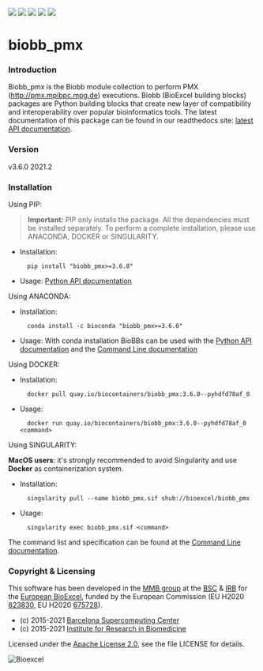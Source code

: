 [![](https://readthedocs.org/projects/biobb-pmx/badge/?version=latest)](https://biobb-pmx.readthedocs.io/en/latest/?badge=latest)
[![](https://img.shields.io/badge/install%20with-bioconda-brightgreen.svg?style=flat)](https://anaconda.org/bioconda/biobb_pmx)
[![](https://img.shields.io/badge/docker-Quay.io-blue)](https://quay.io/repository/biocontainers/biobb_pmx)
[![](https://www.singularity-hub.org/static/img/hosted-singularity--hub-%23e32929.svg)](https://singularity-hub.org/collections/3854/usage)
[![](https://img.shields.io/badge/License-Apache%202.0-blue.svg)](https://opensource.org/licenses/Apache-2.0)

# biobb_pmx

### Introduction
Biobb_pmx is the Biobb module collection to perform PMX (http://pmx.mpibpc.mpg.de) executions.
Biobb (BioExcel building blocks) packages are Python building blocks that
create new layer of compatibility and interoperability over popular
bioinformatics tools.
The latest documentation of this package can be found in our readthedocs site:
[latest API documentation](http://biobb_pmx.readthedocs.io/en/latest/).

### Version
v3.6.0 2021.2

### Installation
Using PIP:

> **Important:** PIP only installs the package. All the dependencies must be installed separately. To perform a complete installation, please use ANACONDA, DOCKER or SINGULARITY.

* Installation:

        pip install "biobb_pmx>=3.6.0"


* Usage: [Python API documentation](https://biobb-pmx.readthedocs.io/en/latest/modules.html)

Using ANACONDA:

* Installation:


        conda install -c bioconda "biobb_pmx>=3.6.0"


* Usage: With conda installation BioBBs can be used with the [Python API documentation](https://biobb-pmx.readthedocs.io/en/latest/modules.html) and the [Command Line documentation](https://biobb-pmx.readthedocs.io/en/latest/command_line.html)

Using DOCKER:

* Installation:


        docker pull quay.io/biocontainers/biobb_pmx:3.6.0--pyhdfd78af_0


* Usage:


        docker run quay.io/biocontainers/biobb_pmx:3.6.0--pyhdfd78af_0 <command>


Using SINGULARITY:

**MacOS users**: it's strongly recommended to avoid Singularity and use **Docker** as containerization system.

* Installation:


        singularity pull --name biobb_pmx.sif shub://bioexcel/biobb_pmx


* Usage:


        singularity exec biobb_pmx.sif <command>


The command list and specification can be found at the [Command Line documentation](https://biobb-pmx.readthedocs.io/en/latest/command_line.html).


### Copyright & Licensing
This software has been developed in the [MMB group](http://mmb.irbbarcelona.org) at the [BSC](http://www.bsc.es/) & [IRB](https://www.irbbarcelona.org/) for the [European BioExcel](http://bioexcel.eu/), funded by the European Commission (EU H2020 [823830](http://cordis.europa.eu/projects/823830), EU H2020 [675728](http://cordis.europa.eu/projects/675728)).

* (c) 2015-2021 [Barcelona Supercomputing Center](https://www.bsc.es/)
* (c) 2015-2021 [Institute for Research in Biomedicine](https://www.irbbarcelona.org/)

Licensed under the
[Apache License 2.0](https://www.apache.org/licenses/LICENSE-2.0), see the file LICENSE for details.

![](https://bioexcel.eu/wp-content/uploads/2019/04/Bioexcell_logo_1080px_transp.png "Bioexcel")
